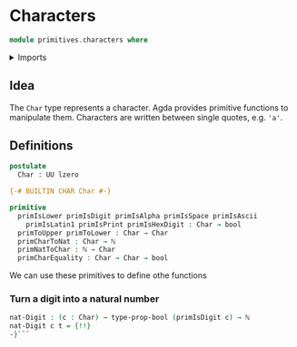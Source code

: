 # Characters

```agda
module primitives.characters where
```

<details><summary>Imports</summary>

```agda
open import elementary-number-theory.natural-numbers

open import foundation.booleans
open import foundation.universe-levels
```

</details>

## Idea

The `Char` type represents a character. Agda provides primitive functions to
manipulate them. Characters are written between single quotes, e.g. `'a'`.

## Definitions

```agda
postulate
  Char : UU lzero

{-# BUILTIN CHAR Char #-}

primitive
  primIsLower primIsDigit primIsAlpha primIsSpace primIsAscii
    primIsLatin1 primIsPrint primIsHexDigit : Char → bool
  primToUpper primToLower : Char → Char
  primCharToNat : Char → ℕ
  primNatToChar : ℕ → Char
  primCharEquality : Char → Char → bool
```

We can use these primitives to define othe functions

### Turn a digit into a natural number

```agda {-
nat-Digit : (c : Char) → type-prop-bool (primIsDigit c) → ℕ
nat-Digit c t = {!!}
-}```

